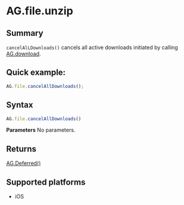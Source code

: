 # AG.file.unzip

## Summary
`cancelAlLDownloads()` cancels all active downloads initiated by calling [AG.download](download.md).


## Quick example:
```javascript
AG.file.cancelAllDownloads();
```

## Syntax
```javascript
AG.file.cancelAllDownloads()
```

**Parameters**
No parameters.

## Returns
[AG.Deferred()](../../Deferred/Deferred.md)

## Supported platforms
* iOS
